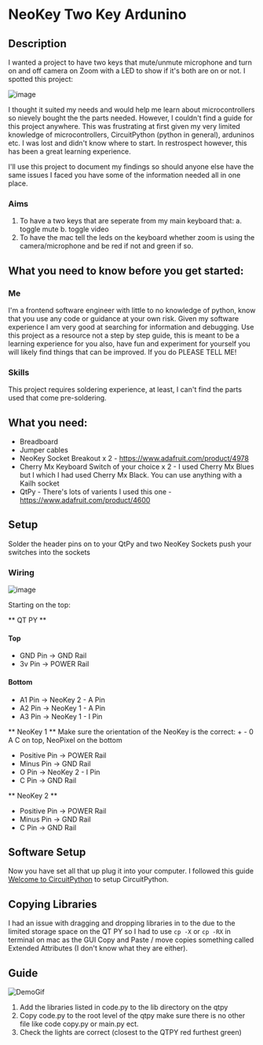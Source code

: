 # NeoKey Two Key Ardunino

## Description

I wanted a project to have two keys that mute/unmute microphone and turn on and off camera on Zoom with a LED to show if it's both are on or not. I spotted this project:

![image](https://user-images.githubusercontent.com/62559903/147848414-2ec18f04-e60a-4774-9d57-a9b1d42d63b9.png)

I thought it suited my needs and would help me learn about microcontrollers so nievely bought the the parts needed. However, I couldn't find a guide for this project anywhere. This was frustrating at first given my very limited knowledge of microcontrollers, CircuitPython (python in general), arduninos etc. I was lost and didn't know where to start. In restrospect however, this has been a great learning experience.

I'll use this project to document my findings so should anyone else have the same issues I faced you have some of the information needed all in one place.

### Aims

1. To have a two keys that are seperate from my main keyboard that:
   a. toggle mute
   b. toggle video
2. To have the mac tell the leds on the keyboard whether zoom is using the camera/microphone and be red if not and green if so.

## What you need to know before you get started:

### Me

I'm a frontend software engineer with little to no knowledge of python, know that you use any code or guidance at your own risk. Given my software experience I am very good at searching for information and debugging. Use this project as a resource not a step by step guide, this is meant to be a learning experience for you also, have fun and experiment for yourself you will likely find things that can be improved. If you do PLEASE TELL ME!

### Skills

This project requires soldering experience, at least, I can't find the parts used that come pre-soldering.

## What you need:

- Breadboard
- Jumper cables
- NeoKey Socket Breakout x 2 - https://www.adafruit.com/product/4978
- Cherry Mx Keyboard Switch of your choice x 2 - I used Cherry Mx Blues but I which I had used Cherry Mx Black. You can use anything with a Kailh socket
- QtPy - There's lots of varients I used this one - https://www.adafruit.com/product/4600

## Setup

Solder the header pins on to your QtPy and two NeoKey Sockets push your switches into the sockets

### Wiring

![image](https://user-images.githubusercontent.com/62559903/147848414-2ec18f04-e60a-4774-9d57-a9b1d42d63b9.png)

Starting on the top:

** QT PY **

#### Top

- GND Pin -> GND Rail
- 3v Pin -> POWER Rail

#### Bottom

- A1 Pin -> NeoKey 2 - A Pin
- A2 Pin -> NeoKey 1 - A Pin
- A3 Pin -> NeoKey 1 - I Pin

** NeoKey 1 **
Make sure the orientation of the NeoKey is the correct: + - 0 A C on top, NeoPixel on the bottom

- Positive Pin -> POWER Rail
- Minus Pin -> GND Rail
- O Pin -> NeoKey 2 - I Pin
- C Pin -> GND Rail

** NeoKey 2 **

- Positive Pin -> POWER Rail
- Minus Pin -> GND Rail
- C Pin -> GND Rail

## Software Setup

Now you have set all that up plug it into your computer. I followed this guide [Welcome to CircuitPython](https://learn.adafruit.com/welcome-to-circuitpython?view=all) to setup CircuitPython.

## Copying Libraries

I had an issue with dragging and dropping libraries in to the due to the limited storage space on the QT PY so I had to use `cp -X` or `cp -RX` in terminal on mac as the GUI Copy and Paste / move copies something called Extended Attributes (I don't know what they are either).

## Guide

![DemoGif](https://user-images.githubusercontent.com/62559903/147878001-ad421933-33a8-459a-8e52-335cae7ffc63.gif)

1. Add the libraries listed in code.py to the lib directory on the qtpy
2. Copy code.py to the root level of the qtpy make sure there is no other file like code copy.py or main.py ect.
3. Check the lights are correct (closest to the QTPY red furthest green)
